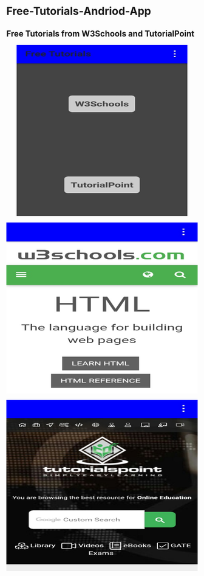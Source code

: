 # Free-Tutorials-Andriod-App
## Free Tutorials from W3Schools and TutorialPoint

<p align="center">
<img width="450" height="450" src="https://raw.githubusercontent.com/Prabhuelectro/Free-Tutorials-Andriod-App/master/image/front.JPG">
</p>

<p align="center">
<img width="650" height="450" src="https://raw.githubusercontent.com/Prabhuelectro/Free-Tutorials-Andriod-App/master/image/w3s.JPG">
</p>


<p align="center">
<img width="650" height="450" src="https://raw.githubusercontent.com/Prabhuelectro/Free-Tutorials-Andriod-App/master/image/tutp.JPG">
</p>
